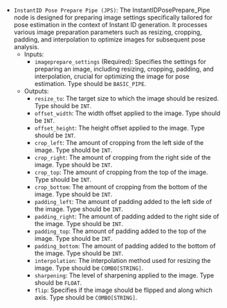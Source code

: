 - `InstantID Pose Prepare Pipe (JPS)`: The InstantIDPosePrepare_Pipe node is designed for preparing image settings specifically tailored for pose estimation in the context of Instant ID generation. It processes various image preparation parameters such as resizing, cropping, padding, and interpolation to optimize images for subsequent pose analysis.
    - Inputs:
        - `imageprepare_settings` (Required): Specifies the settings for preparing an image, including resizing, cropping, padding, and interpolation, crucial for optimizing the image for pose estimation. Type should be `BASIC_PIPE`.
    - Outputs:
        - `resize_to`: The target size to which the image should be resized. Type should be `INT`.
        - `offset_width`: The width offset applied to the image. Type should be `INT`.
        - `offset_height`: The height offset applied to the image. Type should be `INT`.
        - `crop_left`: The amount of cropping from the left side of the image. Type should be `INT`.
        - `crop_right`: The amount of cropping from the right side of the image. Type should be `INT`.
        - `crop_top`: The amount of cropping from the top of the image. Type should be `INT`.
        - `crop_bottom`: The amount of cropping from the bottom of the image. Type should be `INT`.
        - `padding_left`: The amount of padding added to the left side of the image. Type should be `INT`.
        - `padding_right`: The amount of padding added to the right side of the image. Type should be `INT`.
        - `padding_top`: The amount of padding added to the top of the image. Type should be `INT`.
        - `padding_bottom`: The amount of padding added to the bottom of the image. Type should be `INT`.
        - `interpolation`: The interpolation method used for resizing the image. Type should be `COMBO[STRING]`.
        - `sharpening`: The level of sharpening applied to the image. Type should be `FLOAT`.
        - `flip`: Specifies if the image should be flipped and along which axis. Type should be `COMBO[STRING]`.
